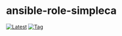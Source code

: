 # ansible-role-simpleca

[![Latest](https://github.com/noveris-inf/ansible-role-simpleca/workflows/Latest/badge.svg)](https://github.com/noveris-inf/ansible-role-simpleca/actions?query=workflow%3ALatest) [![Tag](https://github.com/noveris-inf/ansible-role-simpleca/workflows/Tag/badge.svg)](https://github.com/noveris-inf/ansible-role-simpleca/actions?query=workflow%3ATag)
